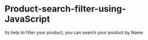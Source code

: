 # Product-search-filter-using-JavaScript
Its help to filter your product, you can search your product by Name
